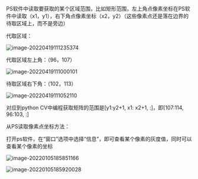 PS软件中读取要获取的某个区域范围，比如矩形范围，左上角点像素坐标在PS软件中读取（x1，y1），右下角点像素坐标（x2，y2）（这些像素点还是落在边界的待取区域上，而不是旁边）

代取区域：

![image-20220419111235374](E:\文档\GitHub\Notiz\从PS中读取范围到pythonCV中处理.assets\image-20220419111235374.png)

代取区域左上角：（96，107）

![image-20220419111000101](E:\文档\GitHub\Notiz\从PS中读取范围到pythonCV中处理.assets\image-20220419111000101.png)

待取区域右下角：（102，113）

![image-20220419111052110](E:\文档\GitHub\Notiz\从PS中读取范围到pythonCV中处理.assets\image-20220419111052110.png)

对应到python CV中编程获取矩阵的范围是[y1:y2+1, x1: x2+1, :]，即[107:114, 96:103, :]



从PS读取像素点坐标方法：

打开ps软件，在“窗口”选项中选择“信息”，即可查看某个像素的灰度值，同时可以查看某个像素的坐标

![image-20220105185851166](E:\文档\GitHub\Notiz\从PS中读取范围到pythonCV中处理.assets\image-20220105185851166.png)

![image-20220105185920028](E:\文档\GitHub\Notiz\从PS中读取范围到pythonCV中处理.assets\image-20220105185920028.png)
